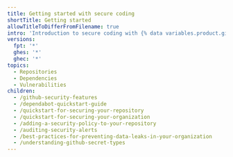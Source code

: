 ```yaml
---
title: Getting started with secure coding
shortTitle: Getting started
allowTitleToDifferFromFilename: true
intro: 'Introduction to secure coding with {% data variables.product.github %}.'
versions:
  fpt: '*'
  ghes: '*'
  ghec: '*'
topics:
  - Repositories
  - Dependencies
  - Vulnerabilities
children:
  - /github-security-features
  - /dependabot-quickstart-guide
  - /quickstart-for-securing-your-repository
  - /quickstart-for-securing-your-organization
  - /adding-a-security-policy-to-your-repository
  - /auditing-security-alerts
  - /best-practices-for-preventing-data-leaks-in-your-organization
  - /understanding-github-secret-types
---
```

